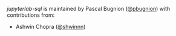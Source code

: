 
*jupyterlab-sql* is maintained by Pascal Bugnion ([@pbugnion](https://github.com/pbugnion)) with
 contributions from:

- Ashwin Chopra ([@shwinnn](https://github.com/shwinnn))
